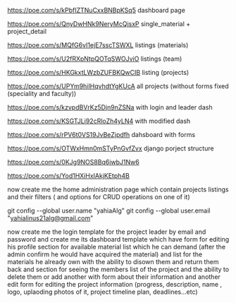 https://poe.com/s/kPbfIZTNuCxxBNBpKSq5
dashboard page

https://poe.com/s/QnyDwHNk9NeryMcQjsxP
single_material + project_detail

https://poe.com/s/MQfG6vI1ejE7sscTSWXL
listings (materials)

https://poe.com/s/U2fRXpNtpQOTqSWOJviO
listings (team)

https://poe.com/s/HKGkxtLWzbZUFBKQwCIB
listing (projects)

https://poe.com/s/UPYm9hiIHqvhdtYgKUcA
all projects (without forms fixed (speciality and faculty))

https://poe.com/s/kzvpdBVrKz5Djn9nZSNa
with login and leader dash

https://poe.com/s/KSGTJLi92cRloZh4yLN4
with modified dash

https://poe.com/s/rPV6t0VS19JvBeZjpdfh
dahsboard with forms

https://poe.com/s/OTWxHmn0mSTyPnGvfZvx
django porject structure

https://poe.com/s/0KJg9NOS8Bq6iwbJ1Nw6

https://poe.com/s/Yod1HXiHxIAkjKEtph4B

now create me the home administration page which contain projects listings and their filters ( and options for CRUD operations on one of it)

git config --global user.name "yahiaAlg"
git config --global user.email "yahialinus21alg@gmail.com"

now create me the login template for the project leader by email and password and create me its dashboard template which have form for editing his profile section for available material list which he can demand (after the admin confirm he would have acquired the material) and list for the materials he already own with the ability to disown them and return them back and section for seeing the members list of the project and the ability to delete them or add another with form about their information and another edit form for editing the project information (progress, description, name , logo, uplaoding photos of it, project timeline plan, deadlines...etc)
